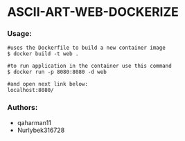 # ASCII-ART-WEB-DOCKERIZE


### Usage:
```
#uses the Dockerfile to build a new container image
$ docker build -t web .

#to run application in the container use this command
$ docker run -p 8080:8080 -d web

#and open next link below:
localhost:8080/

```

### Authors:
<ul>
<li>qaharman11</li>
<li>Nurlybek316728</li>
</ul>